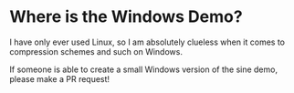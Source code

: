 # Where is the Windows Demo?  
I have only ever used Linux, so I am absolutely clueless when it comes to compression schemes and such on Windows. 

If someone is able to create a small Windows version of the sine demo, please make a PR request!